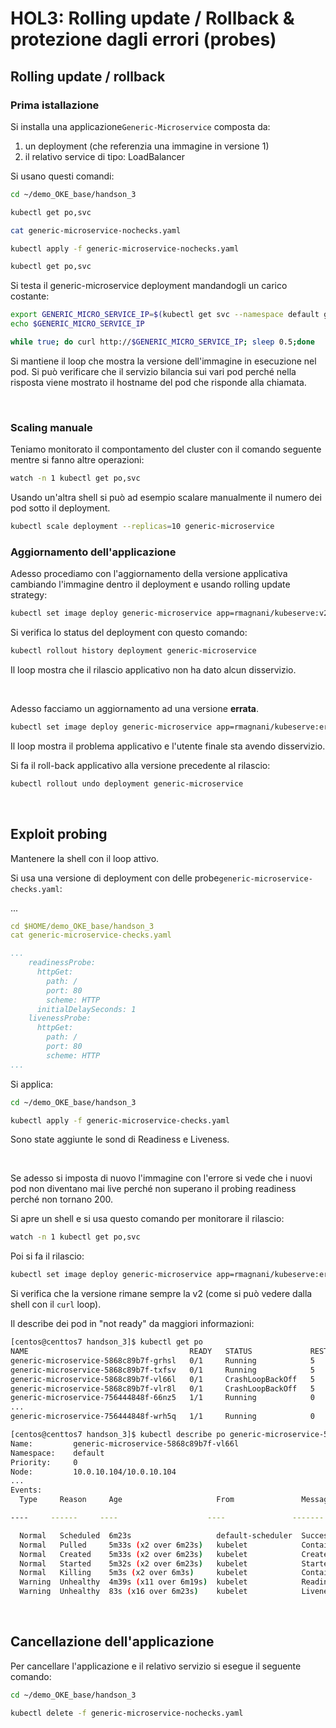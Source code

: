 

# HOL3: Rolling update / Rollback & protezione dagli errori (probes)

## Rolling update / rollback

### Prima istallazione

Si installa una applicazione`Generic-Microservice` composta da:

1. un deployment (che referenzia una immagine in versione 1)
2. il relativo service di tipo: LoadBalancer

Si usano questi comandi:

```bash
cd ~/demo_OKE_base/handson_3

kubectl get po,svc

cat generic-microservice-nochecks.yaml

kubectl apply -f generic-microservice-nochecks.yaml

kubectl get po,svc
```

Si testa il generic-microservice deployment mandandogli un carico costante:

```bash
export GENERIC_MICRO_SERVICE_IP=$(kubectl get svc --namespace default generic-microservice -o jsonpath='{.status.loadBalancer.ingress[0].ip}')
echo $GENERIC_MICRO_SERVICE_IP

while true; do curl http://$GENERIC_MICRO_SERVICE_IP; sleep 0.5;done
```

Si mantiene il loop che mostra la versione dell'immagine in esecuzione nel pod. Si può verificare che il servizio bilancia sui vari pod perché nella risposta viene mostrato il hostname del pod che risponde alla chiamata.

<br/>

### Scaling manuale

Teniamo monitorato il compontamento del cluster con il comando seguente mentre si fanno altre operazioni:

```bash
watch -n 1 kubectl get po,svc
```

Usando un'altra shell si può ad esempio scalare manualmente il numero dei pod sotto il deployment.

```bash
kubectl scale deployment --replicas=10 generic-microservice
```

### Aggiornamento dell'applicazione

Adesso procediamo con l'aggiornamento della versione applicativa cambiando l'immagine dentro il deployment e usando rolling update strategy:

```bash
kubectl set image deploy generic-microservice app=rmagnani/kubeserve:v2 --record
```

Si verifica lo status del deployment con questo comando:

```bash
kubectl rollout history deployment generic-microservice
```

Il loop mostra che il rilascio applicativo non ha dato alcun disservizio.

<br/>

Adesso facciamo un aggiornamento ad una versione **errata**.

```bash
kubectl set image deploy generic-microservice app=rmagnani/kubeserve:error --record
```

Il loop mostra il problema applicativo e l'utente finale sta avendo disservizio.

Si fa il roll-back applicativo alla versione precedente al rilascio:

```bash
kubectl rollout undo deployment generic-microservice
```

<br/>

## Exploit probing

Mantenere la shell con il loop attivo.

Si usa una versione di deployment con delle probe`generic-microservice-checks.yaml`:

...

```yaml
cd $HOME/demo_OKE_base/handson_3
cat generic-microservice-checks.yaml

...
    readinessProbe:
      httpGet:
        path: /
        port: 80
        scheme: HTTP
      initialDelaySeconds: 1
    livenessProbe:
      httpGet:
        path: /
        port: 80
        scheme: HTTP
...
```

Si applica:

```bash
cd ~/demo_OKE_base/handson_3

kubectl apply -f generic-microservice-checks.yaml
```

Sono state aggiunte le sond di Readiness e Liveness.

<br/>

Se adesso si imposta di nuovo l'immagine con l'errore si vede che i nuovi pod non diventano mai live perché non superano il probing readiness perché non tornano 200.

Si apre un shell e si usa questo comando per monitorare il rilascio:

```bash
watch -n 1 kubectl get po,svc
```

Poi si fa il rilascio:

```bash
kubectl set image deploy generic-microservice app=rmagnani/kubeserve:error --record
```

Si verifica che la versione rimane sempre la v2 (come si può vedere dalla shell con il `curl` loop).

Il describe dei pod in "not ready" da maggiori informazioni:

```bash
[centos@centtos7 handson_3]$ kubectl get po
NAME                                    READY   STATUS             RESTARTS   AGE
generic-microservice-5868c89b7f-grhsl   0/1     Running            5          6m
generic-microservice-5868c89b7f-txfsv   0/1     Running            5          6m
generic-microservice-5868c89b7f-vl66l   0/1     CrashLoopBackOff   5          6m
generic-microservice-5868c89b7f-vlr8l   0/1     CrashLoopBackOff   5          6m
generic-microservice-756444848f-66nz5   1/1     Running            0          9m23s
...
generic-microservice-756444848f-wrh5q   1/1     Running            0          9m18s

[centos@centtos7 handson_3]$ kubectl describe po generic-microservice-5868c89b7f-vl66l
Name:         generic-microservice-5868c89b7f-vl66l
Namespace:    default
Priority:     0
Node:         10.0.10.104/10.0.10.104
...
Events:
  Type     Reason     Age                     From               Message

----     ------     ----                    ----               -------

  Normal   Scheduled  6m23s                   default-scheduler  Successfully assigned default/generic-microservice-5868c89b7f-vl66l to 10.0.10.104
  Normal   Pulled     5m33s (x2 over 6m23s)   kubelet            Container image "rmagnani/kubeserve:error" already present on machine
  Normal   Created    5m33s (x2 over 6m23s)   kubelet            Created container app
  Normal   Started    5m32s (x2 over 6m23s)   kubelet            Started container app
  Normal   Killing    5m3s (x2 over 6m3s)     kubelet            Container app failed liveness probe, will be restarted
  Warning  Unhealthy  4m39s (x11 over 6m19s)  kubelet            Readiness probe failed: HTTP probe failed with statuscode: 500
  Warning  Unhealthy  83s (x16 over 6m23s)    kubelet            Liveness probe failed: HTTP probe failed with statuscode: 500
```

<br/>

## Cancellazione dell'applicazione

Per cancellare l'applicazione e il relativo servizio si esegue il seguente comando:

```bash
cd ~/demo_OKE_base/handson_3

kubectl delete -f generic-microservice-nochecks.yaml
```

